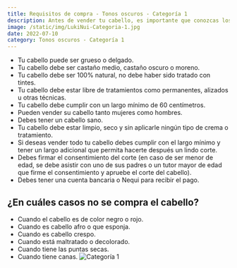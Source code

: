 ```yaml
---
title: Requisitos de compra - Tonos oscuros - Categoría 1
description: Antes de vender tu cabello, es importante que conozcas los requisitos que debes cumplir. Revisa cuidadosamente la información que te proporcionamos en esta sección para asegurarte de que tu cabello cumple con todos los criterios establecidos para esta categoría. ¡Estamos aquí para ayudarte en todo lo que necesitas!
image: /static/img/LukiNui-Categoria-1.jpg
date: 2022-07-10
category: Tonos oscuros - Categoría 1
---
```

- Tu cabello puede ser grueso o delgado.
- Tu cabello debe ser castaño medio, castaño oscuro o moreno.
- Tu cabello debe ser 100% natural, no debe haber sido tratado con tintes.
- Tu cabello debe estar libre de tratamientos como permanentes, alizados u otras técnicas.
- Tu cabello debe cumplir con un largo mínimo de 60 centímetros.
- Pueden vender su cabello tanto mujeres como hombres.
- Debes tener un cabello sano.
- Tu cabello debe estar limpio, seco y sin aplicarle ningún tipo de crema o tratamiento.
- Si deseas vender todo tu cabello debes cumplir con el largo mínimo y tener un largo adicional que permita hacerte después un lindo corte.
- Debes firmar el consentimiento del corte (en caso de ser menor de edad, se debe asistir con uno de sus padres o un tutor mayor de edad que firme el consentimiento y apruebe el corte del cabello).
- Debes tener una cuenta bancaria o Nequi para recibir el pago.
## ¿En cuáles casos no se compra el cabello?
- Cuando el cabello es de color negro o rojo.
- Cuando es cabello afro o que esponja.
- Cuando es cabello crespo.
- Cuando está maltratado o decolorado.
- Cuando tiene las puntas secas.
- Cuando tiene canas.
![Categoría 1](/static/img/LukiNui-Tonos-oscuros-categoria-1.JPG)